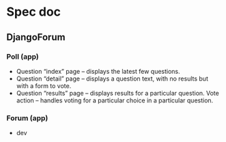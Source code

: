 # Spec doc

## DjangoForum

### Poll (app)
- Question “index” page 
	– displays the latest few questions.
- Question “detail” page 
	– displays a question text, with no results but with a form to vote.
- Question “results” page 
	– displays results for a particular question.
Vote action – handles voting for a particular choice in a particular question.

### Forum (app)
-  dev